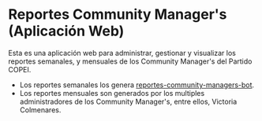 # Reportes Community Manager's (Aplicación Web)

Esta es una aplicación web para administrar, gestionar y visualizar los reportes semanales, y mensuales de los Community Manager's del Partido COPEI.

-   Los reportes semanales los genera [reportes-community-managers-bot](https://github.com/partido-copei/reportes-community-managers-bot).
-   Los reportes mensuales son generados por los multiples administradores de los Community Manager's, entre ellos, Victoria Colmenares.
